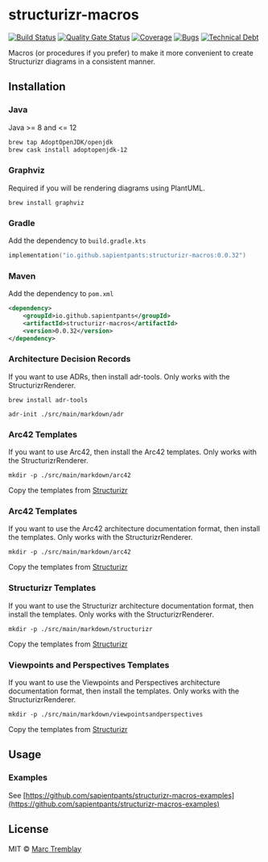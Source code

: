 # structurizr-macros

[![Build Status](https://travis-ci.org/sapientpants/structurizr-macros.svg?branch=master)](https://travis-ci.org/sapientpants/structurizr-macros)
[![Quality Gate Status](https://sonarcloud.io/api/project_badges/measure?project=structurizr-macros&metric=alert_status)](https://sonarcloud.io/dashboard?id=structurizr-macros)
[![Coverage](https://sonarcloud.io/api/project_badges/measure?project=structurizr-macros&metric=coverage)](https://sonarcloud.io/dashboard?id=structurizr-macros)
[![Bugs](https://sonarcloud.io/api/project_badges/measure?project=structurizr-macros&metric=bugs)](https://sonarcloud.io/dashboard?id=structurizr-macros)
[![Technical Debt](https://sonarcloud.io/api/project_badges/measure?project=structurizr-macros&metric=sqale_index)](https://sonarcloud.io/dashboard?id=structurizr-macros)

Macros (or procedures if you prefer) to make it more convenient to create Structurizr diagrams in a consistent manner.

## Installation

### Java

Java >= 8 and <= 12

```sh
brew tap AdoptOpenJDK/openjdk
brew cask install adoptopenjdk-12
```

### Graphviz

Required if you will be rendering diagrams using PlantUML.

`brew install graphviz`

### Gradle

Add the dependency to `build.gradle.kts`

```kotlin
implementation("io.github.sapientpants:structurizr-macros:0.0.32")
```

### Maven

Add the dependency to `pom.xml`

```xml
<dependency>
    <groupId>io.github.sapientpants</groupId>
    <artifactId>structurizr-macros</artifactId>
    <version>0.0.32</version>
</dependency>
```

### Architecture Decision Records

If you want to use ADRs, then install adr-tools. Only works with the StructurizrRenderer.

`brew install adr-tools`

`adr-init ./src/main/markdown/adr`

### Arc42 Templates

If you want to use Arc42, then install the Arc42 templates. Only works with the StructurizrRenderer.

`mkdir -p ./src/main/markdown/arc42`

Copy the templates from [Structurizr](https://github.com/structurizr/java/tree/master/structurizr-examples/src/com/structurizr/example/documentation/arc42/markdown)

### Arc42 Templates

If you want to use the Arc42 architecture documentation format, then install the templates. Only works with the StructurizrRenderer.

`mkdir -p ./src/main/markdown/arc42`

Copy the templates from [Structurizr](https://github.com/structurizr/java/tree/master/structurizr-examples/src/com/structurizr/example/documentation/arc42/markdown)

### Structurizr Templates

If you want to use the Structurizr architecture documentation format, then install the templates. Only works with the StructurizrRenderer.

`mkdir -p ./src/main/markdown/structurizr`

Copy the templates from [Structurizr](https://github.com/structurizr/java/tree/master/structurizr-examples/src/com/structurizr/example/documentation/structurizr/markdown)

### Viewpoints and Perspectives Templates

If you want to use the Viewpoints and Perspectives architecture documentation format, then install the templates. Only works with the StructurizrRenderer.

`mkdir -p ./src/main/markdown/viewpointsandperspectives`

Copy the templates from [Structurizr](https://github.com/structurizr/java/tree/master/structurizr-examples/src/com/structurizr/example/documentation/viewpointsandperspectives/markdown)

## Usage

### Examples

See [https://github.com/sapientpants/structurizr-macros-examples](https://github.com/sapientpants/structurizr-macros-examples)

## License

MIT © [Marc Tremblay](https://github.com/sapientpants)
